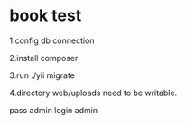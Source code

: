 book test
============================
1.config db connection

2.install composer

3.run ./yii migrate

4.directory web/uploads need to be writable.

pass admin
login admin
